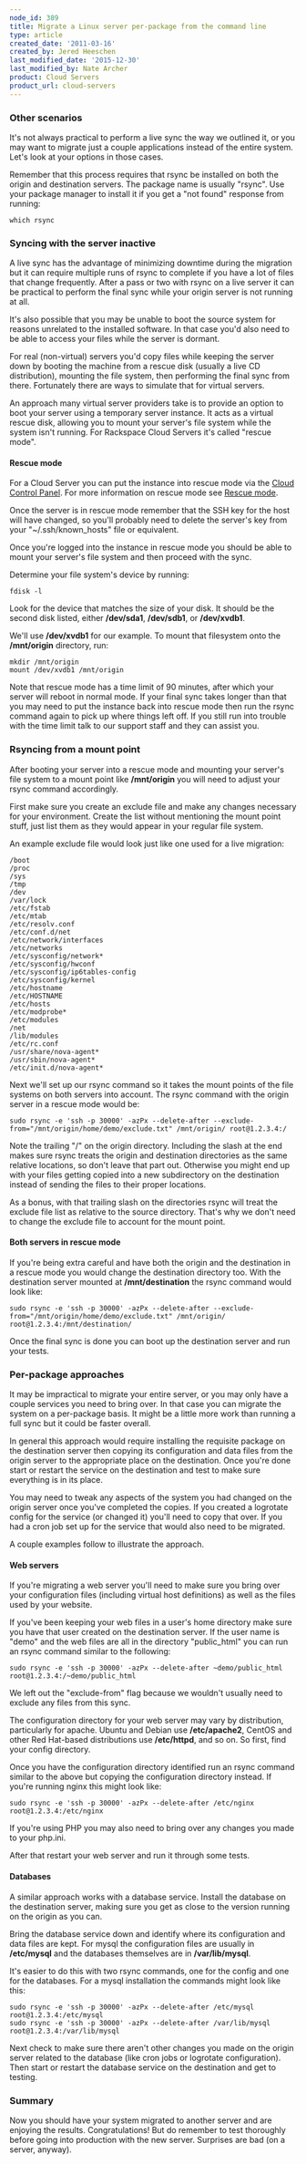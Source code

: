 ```yaml
---
node_id: 389
title: Migrate a Linux server per-package from the command line
type: article
created_date: '2011-03-16'
created_by: Jered Heeschen
last_modified_date: '2015-12-30'
last_modified_by: Nate Archer
product: Cloud Servers
product_url: cloud-servers
---
```


### Other scenarios

It's not always practical to perform a live sync the way we outlined it,
or you may want to migrate just a couple applications instead of the
entire system. Let's look at your options in those cases.

Remember that this process requires that rsync be installed on both the
origin and destination servers. The package name is usually "rsync". Use
your package manager to install it if you get a "not found" response
from running:

    which rsync

### Syncing with the server inactive

A live sync has the advantage of minimizing downtime during the
migration but it can require multiple runs of rsync to complete if you
have a lot of files that change frequently. After a pass or two with
rsync on a live server it can be practical to perform the final sync
while your origin server is not running at all.

It's also possible that you may be unable to boot the source system for
reasons unrelated to the installed software. In that case you'd also
need to be able to access your files while the server is dormant.

For real (non-virtual) servers you'd copy files while keeping the server
down by booting the machine from a rescue disk (usually a live CD
distribution), mounting the file system, then performing the final sync
from there. Fortunately there are ways to simulate that for virtual
servers.

An approach many virtual server providers take is to provide an option
to boot your server using a temporary server instance. It acts as a
virtual rescue disk, allowing you to mount your server's file system
while the system isn't running. For Rackspace Cloud Servers it's called
"rescue mode".

#### Rescue mode

For a Cloud Server you can put the instance into rescue mode via
the [Cloud Control Panel](https://mycloud.rackspace.com).
For more information on rescue mode see [Rescue mode](/how-to/rescue-mode).

Once the server is in rescue mode remember that the SSH key for the host
will have changed, so you'll probably need to delete the server's key
from your "~/.ssh/known_hosts" file or equivalent.

Once you're logged into the instance in rescue mode you should be able
to mount your server's file system and then proceed with the sync.

Determine your file system's device by running:

    fdisk -l

Look for the device that matches the size of your disk. It should be the
second disk listed, either **/dev/sda1**, **/dev/sdb1**, or **/dev/xvdb1**.

We'll use **/dev/xvdb1** for our example. To mount that filesystem onto the
**/mnt/origin** directory, run:

    mkdir /mnt/origin
    mount /dev/xvdb1 /mnt/origin

Note that rescue mode has a time limit of 90 minutes, after which your
server will reboot in normal mode. If your final sync takes longer than
that you may need to put the instance back into rescue mode then run the
rsync command again to pick up where things left off. If you still run
into trouble with the time limit talk to our support staff and they can
assist you.

### Rsyncing from a mount point

After booting your server into a rescue mode and mounting your server's
file system to a mount point like **/mnt/origin** you will need to adjust
your rsync command accordingly.

First make sure you create an exclude file and make any changes
necessary for your environment. Create the list without mentioning the
mount point stuff, just list them as they would appear in your regular
file system.

An example exclude file would look just like one used for a live
migration:

    /boot
    /proc
    /sys
    /tmp
    /dev
    /var/lock
    /etc/fstab
    /etc/mtab
    /etc/resolv.conf
    /etc/conf.d/net
    /etc/network/interfaces
    /etc/networks
    /etc/sysconfig/network*
    /etc/sysconfig/hwconf
    /etc/sysconfig/ip6tables-config
    /etc/sysconfig/kernel
    /etc/hostname
    /etc/HOSTNAME
    /etc/hosts
    /etc/modprobe*
    /etc/modules
    /net
    /lib/modules
    /etc/rc.conf
    /usr/share/nova-agent*
    /usr/sbin/nova-agent*
    /etc/init.d/nova-agent*

Next we'll set up our rsync command so it takes the mount points of the
file systems on both servers into account. The rsync command with the
origin server in a rescue mode would be:

    sudo rsync -e 'ssh -p 30000' -azPx --delete-after --exclude-from="/mnt/origin/home/demo/exclude.txt" /mnt/origin/ root@1.2.3.4:/

Note the trailing "/" on the origin directory. Including the slash at
the end makes sure rsync treats the origin and destination directories
as the same relative locations, so don't leave that part out. Otherwise
you might end up with your files getting copied into a new subdirectory
on the destination instead of sending the files to their proper
locations.

As a bonus, with that trailing slash on the directories rsync will treat
the exclude file list as relative to the source directory. That's why we
don't need to change the exclude file to account for the mount point.

#### Both servers in rescue mode

If you're being extra careful and have both the origin and the
destination in a rescue mode you would change the destination directory
too. With the destination server mounted at **/mnt/destination** the rsync
command would look like:

    sudo rsync -e 'ssh -p 30000' -azPx --delete-after --exclude-from="/mnt/origin/home/demo/exclude.txt" /mnt/origin/ root@1.2.3.4:/mnt/destination/

Once the final sync is done you can boot up the destination server and
run your tests.

### Per-package approaches

It may be impractical to migrate your entire server, or you may only
have a couple services you need to bring over. In that case you can
migrate the system on a per-package basis. It might be a little more
work than running a full sync but it could be faster overall.

In general this approach would require installing the requisite package
on the destination server then copying its configuration and data files
from the origin server to the appropriate place on the destination. Once
you're done start or restart the service on the destination and test to
make sure everything is in its place.

You may need to tweak any aspects of the system you had changed on the
origin server once you've completed the copies. If you created a
logrotate config for the service (or changed it) you'll need to copy
that over. If you had a cron job set up for the service that would also
need to be migrated.

A couple examples follow to illustrate the approach.

#### Web servers

If you're migrating a web server you'll need to make sure you bring over
your configuration files (including virtual host definitions) as well as
the files used by your website.

If you've been keeping your web files in a user's home directory make
sure you have that user created on the destination server. If the user
name is "demo" and the web files are all in the directory "public_html"
you can run an rsync command similar to the following:

    sudo rsync -e 'ssh -p 30000' -azPx --delete-after ~demo/public_html root@1.2.3.4:/~demo/public_html

We left out the "exclude-from" flag because we wouldn't usually need to
exclude any files from this sync.

The configuration directory for your web server may vary by
distribution, particularly for apache. Ubuntu and Debian use
**/etc/apache2**, CentOS and other Red Hat-based distributions use
**/etc/httpd**, and so on. So first, find your config directory.

Once you have the configuration directory identified run an rsync
command similar to the above but copying the configuration directory
instead. If you're running nginx this might look like:

    sudo rsync -e 'ssh -p 30000' -azPx --delete-after /etc/nginx root@1.2.3.4:/etc/nginx

If you're using PHP you may also need to bring over any changes you made
to your php.ini.

After that restart your web server and run it through some tests.

#### Databases

A similar approach works with a database service. Install the database
on the destination server, making sure you get as close to the version
running on the origin as you can.

Bring the database service down and identify where its configuration and
data files are kept. For mysql the configuration files are usually in
**/etc/mysql** and the databases themselves are in **/var/lib/mysql**.

It's easier to do this with two rsync commands, one for the config and
one for the databases. For a mysql installation the commands might look
like this:

    sudo rsync -e 'ssh -p 30000' -azPx --delete-after /etc/mysql root@1.2.3.4:/etc/mysql
    sudo rsync -e 'ssh -p 30000' -azPx --delete-after /var/lib/mysql root@1.2.3.4:/var/lib/mysql

Next check to make sure there aren't other changes you made on the
origin server related to the database (like cron jobs or logrotate
configuration). Then start or restart the database service on the
destination and get to testing.

### Summary

Now you should have your system migrated to another server and are
enjoying the results. Congratulations! But do remember to test
thoroughly before going into production with the new server. Surprises
are bad (on a server, anyway).
